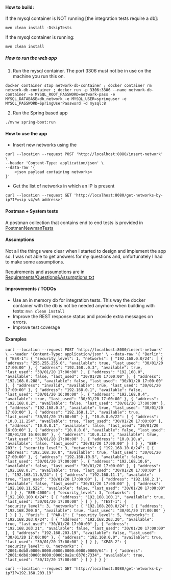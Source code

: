 #### How to build:

If the mysql container is NOT running [the integration tests require a db]:

`mvn clean install -DskipTests`

If the mysql container is running:

`mvn clean install`


##### How to run the web app

1. Run the mysql container. The port 3306 must not be in use on the machine you run this on.

`docker container stop network-db-container ; docker container rm network-db-container ; docker run -p 3306:3306 --name network-db-container -e MYSQL_ROOT_PASSWORD=network-pass -e MYSQL_DATABASE=db_network -e MYSQL_USER=springuser -e MYSQL_PASSWORD=SpringUserPassword -d mysql:8`

2. Run the Spring based app

`./mvnw spring-boot:run` 

#### How to use the app

- Insert new networks using the 

```
curl --location --request POST 'http://localhost:8080/insert-network' \
--header 'Content-Type: application/json' \
--data-raw '{
    <json payload containing networks>
}'
```

- Get the list of networks in which an IP is present

``curl --location --request GET 'http://localhost:8080/get-networks-by-ip?IP=<ip v4/v6 address>'``



#### Postman + System tests 
A postman collection that contains end to end tests is provided in [PostmanNewmanTests](PostmanNewmanTests)


#### Assumptions
Not all the things were clear when I started to design and implement the app so. I was not able to get answers for 
my questions and, unfortunately I had to make some assumptions. 

Requirements and assumptions are in [Requirements/Questions&Assumptions.txt](Requirements/Questions&Assumptions.txt)


#### Improvements / TODOs

- Use an in memory db for integration tests. This way the docker container with the db is not be needed anymore 
when building with tests: `mvn clean install`
- Improve the REST response status and provide extra messages on errors.
- Improve test coverage


#### Examples

``curl --location --request POST 'http://localhost:8080/insert-network' \
  --header 'Content-Type: application/json' \
  --data-raw '{
      "Berlin": {
          "BER-1": {
              "security_level": 1,
              "networks": {
                  "192.168.0.0/24": [
                      {
                          "address": "255.255.255.0",
                          "available": true,
                          "last_used": "30/01/20 17:00:00"
                      },
                      {
                          "address": "192.168..0.3",
                          "available": true,
                          "last_used": "30/01/20 17:00:00"
                      },
                      {
                          "address": "192.168.0",
                          "available": false,
                          "last_used": "30/01/20 17:00:00"
                      },
                      {
                          "address": "192.168.0.288",
                          "available": false,
                          "last_used": "30/01/20 17:00:00"
                      },
                      {
                          "address": "invalid",
                          "available": true,
                          "last_used": "30/01/20 17:00:00"
                      },
                      {
                          "address": "192.168.0.1",
                          "available": false,
                          "last_used": "30/01/20 16:00:00"
                      },
                      {
                          "address": "192.168.0.4",
                          "available": true,
                          "last_used": "30/01/20 17:00:00"
                      },
                      {
                          "address": "192.168.0.2",
                          "available": false,
                          "last_used": "30/01/20 17:00:00"
                      },
                      {
                          "address": "192.168.0.3",
                          "available": true,
                          "last_used": "30/01/20 17:00:00"
                      },
                      {
                          "address": "192.168.1.1",
                          "available": true,
                          "last_used": "30/01/20 17:00:00"
                      }
                  ],
                  "10.0.8.0/22": [
                      {
                          "address": "10.0.11.254",
                          "available": true,
                          "last_used": "30/01/20 17:00:00"
                      },
                      {
                          "address": "10.0.8.1",
                          "available": false,
                          "last_used": "30/01/20 16:00:00"
                      },
                      {
                          "address": "10.0.8.0",
                          "available": false,
                          "last_used": "30/01/20 16:00:00"
                      },
                      {
                          "address": "10.0.12.1",
                          "available": true,
                          "last_used": "30/01/20 17:00:00"
                      },
                      {
                          "address": "10.0.10.a",
                          "available": false,
                          "last_used": "30/01/20 17:00:00"
                      }
                  ]
              }
          },
          "BER-203": {
              "security_level": 3,
              "networks": {
                  "192.168.10.0/24": [
                      {
                          "address": "192.168.10.8",
                          "available": true,
                          "last_used": "30/01/20 17:00:00"
                      },
                      {
                          "address": "192.168.10.5",
                          "available": false,
                          "last_used": "30/01/20 17:00:00"
                      },
                      {
                          "address": "192.168.10.6",
                          "available": false,
                          "last_used": "30/01/20 17:00:00"
                      },
                      {
                          "address": "192.168.0.7",
                          "available": true,
                          "last_used": "30/01/20 17:00:00"
                      }
                  ],
                  "192.168.11.0/24": [
                      {
                          "address": "192.168.11.1",
                          "available": true,
                          "last_used": "30/01/20 17:00:00"
                      },
                      {
                          "address": "192.168.2.1",
                          "available": false,
                          "last_used": "30/01/20 17:00:00"
                      },
                      {
                          "address": "192.168.11.522",
                          "available": false,
                          "last_used": "30/01/20 17:00:00"
                      }
                  ]
              }
          },
          "BER-4000": {
              "security_level": 3,
              "networks": {
                  "192.168.100.0/24": [
                      {
                          "address": "192.168.100.1",
                          "available": true,
                          "last_used": "30/01/20 17:00:00"
                      }
                  ]
              }
          },
          "TEST-1": {
              "security_level": 3,
              "networks": {
                  "192.168.200.0/24": [
                      {
                          "address": "192.168.200.8",
                          "available": true,
                          "last_used": "30/01/20 17:00:00"
                      }
                  ]
              }
          }
      },
      "Paris": {
          "PAR-1": {
              "security_level": 5,
              "networks": {
                  "192.168.203.0/24": [
                      {
                          "address": "192.168.203.20",
                          "available": true,
                          "last_used": "30/01/20 17:00:00"
                      },
                      {
                          "address": "192.168.203.21",
                          "available": false,
                          "last_used": "30/01/20 17:00:00"
                      },
                      {
                          "address": "192.168.203.19",
                          "available": false,
                          "last_used": "30/01/20 17:00:00"
                      },
                      {
                          "address": "192.168.0.0",
                          "available": true,
                          "last_used": "30/01/20 17:00:00"
                      }
                  ]
              }
          },
          "XPAR-2": {
              "security_level": 0,
              "networks": {
                  "2001:0db8:0000:0000:0000:0000:0000:0000/64": [
                      {
                          "address": "2001:0db8:0000:0000:0000:8a2e:0370:7334",
                          "available": true,
                          "last_used": "30/12/20 17:00:00"
                      }
                  ]
                  }
          }
      }
  }'``
  
  ``curl --location --request GET 'http://localhost:8080/get-networks-by-ip?IP=192.168.203.19'``
   

